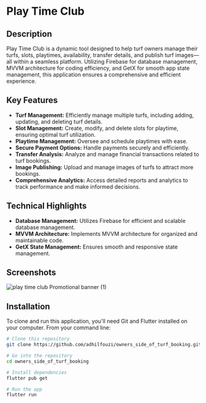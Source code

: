 # Play Time Club

## Description

Play Time Club is a dynamic tool designed to help turf owners manage their turfs, slots, playtimes, availability, transfer details, and publish turf images—all within a seamless platform. Utilizing Firebase for database management, MVVM architecture for coding efficiency, and GetX for smooth app state management, this application ensures a comprehensive and efficient experience.

## Key Features

- **Turf Management:** Efficiently manage multiple turfs, including adding, updating, and deleting turf details.
- **Slot Management:** Create, modify, and delete slots for playtime, ensuring optimal turf utilization.
- **Playtime Management:** Oversee and schedule playtimes with ease.
- **Secure Payment Options:** Handle payments securely and efficiently.
- **Transfer Analysis:** Analyze and manage financial transactions related to turf bookings.
- **Image Publishing:** Upload and manage images of turfs to attract more bookings.
- **Comprehensive Analytics:** Access detailed reports and analytics to track performance and make informed decisions.

## Technical Highlights

- **Database Management:** Utilizes Firebase for efficient and scalable database management.
- **MVVM Architecture:** Implements MVVM architecture for organized and maintainable code.
- **GetX State Management:** Ensures smooth and responsive state management.

## Screenshots
![play time club  Promotional  banner (1)](https://github.com/adhilfouzi/owners_side_of_turf_booking/assets/141894607/0f75af77-dc5d-451b-bce4-f58df48802fd)

## Installation
To clone and run this application, you'll need Git and Flutter installed on your computer. From your command line:

```bash
# Clone this repository
git clone https://github.com/adhilfouzi/owners_side_of_turf_booking.git

# Go into the repository
cd owners_side_of_turf_booking

# Install dependencies
flutter pub get

# Run the app
flutter run
